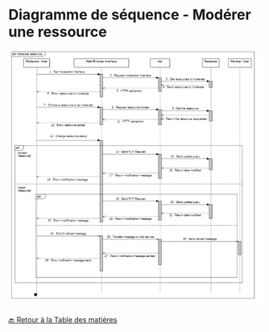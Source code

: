 # Diagramme de séquence - Modérer une ressource

<img src="../../../Assets/Images/sequence-diagramm-moderate-ressource.png" alt="Diagramme de séquence modérer une ressource" width="auto">

[🔙 Retour à la Table des matières](../Diagramme-séquence/README.md)
